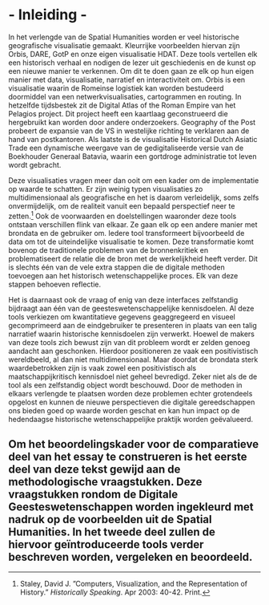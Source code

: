 # - Inleiding -

In het verlengde van de Spatial Humanities worden er veel historische geografische visualisatie gemaakt. Kleurrijke voorbeelden hiervan zijn Orbis, DARE, GotP en onze eigen visualisatie HDAT. Deze tools vertellen elk een historisch verhaal en nodigen de lezer uit geschiedenis en de kunst op een nieuwe manier te verkennen. Om dit te doen gaan ze elk op hun eigen manier met data, visualisatie, narratief en interactiviteit om. Orbis is een visualisatie waarin de Romeinse logistiek kan worden bestudeerd doormiddel van een netwerkvisualisaties, cartogrammen en routing. In hetzelfde tijdsbestek zit de Digital Atlas of the Roman Empire van het Pelagios project. Dit project heeft een kaartlaag geconstrueerd die hergebruikt kan worden door andere onderzoekers. Geography of the Post probeert de expansie van de VS in westelijke richting te verklaren aan de hand van postkantoren. Als laatste is de visualisatie Historical Dutch Asiatic Trade een dynamische weergave van de gedigitaliseerde versie van de Boekhouder Generaal Batavia, waarin een gortdroge administratie tot leven wordt gebracht. 

Deze visualisaties vragen meer dan ooit om een kader om de implementatie op waarde te schatten. Er zijn weinig typen visualisaties zo multidimensionaal als geografische en het is daarom verleidelijk, soms zelfs onvermijdelijk, om de realiteit vanuit een bepaald perspectief neer te zetten.[^1] Ook de voorwaarden en doelstellingen waaronder deze tools ontstaan verschillen flink van elkaar. Ze gaan elk op een andere manier met brondata en de gebruiker om. Iedere tool transformeert bijvoorbeeld de data om tot de uiteindelijke visualisatie te komen. Deze transformatie komt bovenop de traditionele problemen van de bronnenkritiek en problematiseert de relatie die de bron met de werkelijkheid heeft verder. Dit is slechts één van de vele extra stappen die de digitale methoden toevoegen aan het historisch wetenschappelijke proces. Elk van deze stappen behoeven reflectie. 

Het is daarnaast ook de vraag of enig van deze interfaces zelfstandig bijdraagt aan één van de geesteswetenschappelijke kennisdoelen. Al deze tools verkiezen om kwantitatieve gegevens geaggregeerd en visueel gecomprimeerd aan de eindgebruiker te presenteren in plaats van een talig narratief waarin historische kennisdoelen zijn verwerkt. Hoewel de makers van deze tools zich bewust zijn van dit probleem wordt er zelden genoeg aandacht aan geschonken. Hierdoor positioneren ze vaak een positivistisch wereldbeeld, al dan niet multidimensionaal. Maar doordat de brondata sterk waardebetrokken zijn is vaak zowel een positivistisch als maatschappijkritisch kennisdoel niet geheel bevredigd. Zeker niet als de de tool als een zelfstandig object wordt beschouwd. Door de methoden in elkaars verlengde te plaatsen worden deze problemen echter grotendeels opgelost en kunnen de nieuwe perspectieven die digitale gereedschappen ons bieden goed op waarde worden geschat en kan hun impact op de hedendaagse historische wetenschappelijke praktijk worden geëvalueerd.

Om het beoordelingskader voor de comparatieve deel van het essay te construeren is het eerste deel van deze tekst gewijd aan de methodologische vraagstukken. Deze vraagstukken rondom de Digitale Geesteswetenschappen worden ingekleurd met nadruk op de voorbeelden uit de Spatial Humanities. In het tweede deel zullen de hiervoor geïntroduceerde tools verder beschreven worden, vergeleken en beoordeeld.
---- 

[^1]:	Staley, David J. ”Computers, Visualization, and the Representation of History.” *Historically Speaking*. Apr 2003: 40-42. Print.
